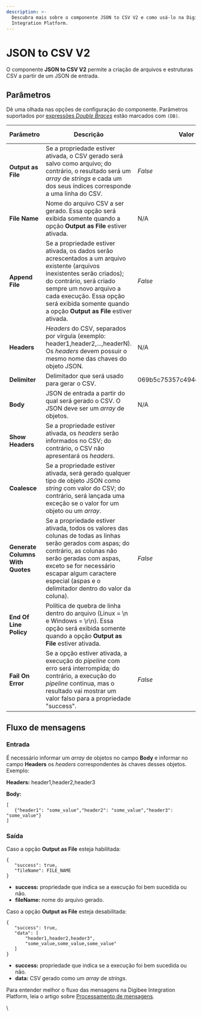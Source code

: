 ```yaml
---
description: >-
  Descubra mais sobre o componente JSON to CSV V2 e como usá-lo na Digibee
  Integration Platform.
---
```


# JSON to CSV V2

O componente **JSON to CSV V2** permite a criação de arquivos e estruturas CSV a partir de um JSON de entrada.

## Parâmetros

Dê uma olhada nas opções de configuração do componente. Parâmetros suportados por [expressões _Double Braces_](https://docs.digibee.com/documentation/v/pt-br/build/double-braces) estão marcados com `(DB)`.

<table data-full-width="true"><thead><tr><th>Parâmetro</th><th width="300">Descrição</th><th>Valor padrão</th><th>Tipo de dado</th></tr></thead><tbody><tr><td><strong>Output as File</strong></td><td>Se a propriedade estiver ativada, o CSV gerado será salvo como arquivo; do contrário, o resultado será um <em>array</em> de <em>strings</em> e cada um dos seus índices corresponde a uma linha do CSV.</td><td><em>False</em></td><td>Booleano</td></tr><tr><td><strong>File Name</strong></td><td>Nome do arquivo CSV a ser gerado. Essa opção será exibida somente quando a opção <strong>Output as File</strong> estiver ativada.</td><td>N/A</td><td><em>String</em></td></tr><tr><td><strong>Append File</strong></td><td>Se a propriedade estiver ativada, os dados serão acrescentados a um arquivo existente (arquivos inexistentes serão criados); do contrário, será criado sempre um novo arquivo a cada execução. Essa opção será exibida somente quando a opção <strong>Output as File</strong> estiver ativada.</td><td><em>False</em></td><td>Booleano</td></tr><tr><td><strong>Headers</strong></td><td><em>Headers</em> do CSV, separados por vírgula (exemplo: header1,header2,...,headerN). Os <em>headers</em> devem possuir o mesmo nome das chaves do objeto JSON.</td><td>N/A</td><td><em>String</em></td></tr><tr><td><strong>Delimiter</strong></td><td>Delimitador que será usado para gerar o CSV.</td><td>069b5c75357c494d8ea80791f5c2d43c</td><td><em>String</em></td></tr><tr><td><strong>Body</strong></td><td>JSON de entrada a partir do qual será gerado o CSV. O JSON deve ser um <em>array</em> de objetos.</td><td>N/A</td><td><em>Array</em> de objetos</td></tr><tr><td><strong>Show Headers</strong></td><td>Se a propriedade estiver ativada, os <em>headers</em> serão informados no CSV; do contrário, o CSV não apresentará os <em>headers</em>.</td><td></td><td>Booleano</td></tr><tr><td><strong>Coalesce</strong></td><td>Se a propriedade estiver ativada, será gerado qualquer tipo de objeto JSON como <em>string</em> com valor do CSV; do contrário, será lançada uma exceção se o valor for um objeto ou um <em>array</em>.</td><td></td><td>Booleano</td></tr><tr><td><strong>Generate Columns With Quotes</strong></td><td>Se a propriedade estiver ativada, todos os valores das colunas de todas as linhas serão gerados com aspas; do contrário, as colunas não serão geradas com aspas, exceto se for necessário escapar algum caractere especial (aspas e o delimitador dentro do valor da coluna).</td><td><em>False</em></td><td>Booleano</td></tr><tr><td><strong>End Of Line Policy</strong></td><td>Política de quebra de linha dentro do arquivo (Linux = \n e Windows = \r\n). Essa opção será exibida somente quando a opção <strong>Output as File</strong> estiver ativada.</td><td></td><td><em>String</em></td></tr><tr><td><strong>Fail On Error</strong></td><td>Se a opção estiver ativada, a execução do <em>pipeline</em> com erro será interrompida; do contrário, a execução do <em>pipeline</em> continua, mas o resultado vai mostrar um valor falso para a propriedade "success".</td><td><em>False</em></td><td>Booleano</td></tr></tbody></table>

## Fluxo de mensagens

### Entrada

É necessário informar um _array_ de objetos no campo **Body** e informar no campo **Headers** os _headers_ correspondentes às chaves desses objetos. Exemplo:

**Headers:** header1,header2,header3

**Body:**

```
[
   {"header1": "some_value","header2": "some_value","header3": "some_value"}
]
```

### Saída

Caso a opção **Output as File** esteja habilitada:

```
{
   "success": true,
   "fileName": FILE_NAME
}
```

* **success:** propriedade que indica se a execução foi bem sucedida ou não.
* **fileName:** nome do arquivo gerado.

Caso a opção **Output as File** esteja desabilitada:

```
{
   "success": true,
   "data": [
       "header1,header2,header3",
       "some_value,some_value,some_value"
   ]
}
```

* **success:** propriedade que indica se a execução foi bem sucedida ou não.
* **data:** CSV gerado como um _array_ de _strings_.

Para entender melhor o fluxo das mensagens na Digibee Integration Platform, leia o artigo sobre [Processamento de mensagens](https://docs.digibee.com/documentation/v/pt-br/build/pipelines/processamento-de-mensagens).

\
